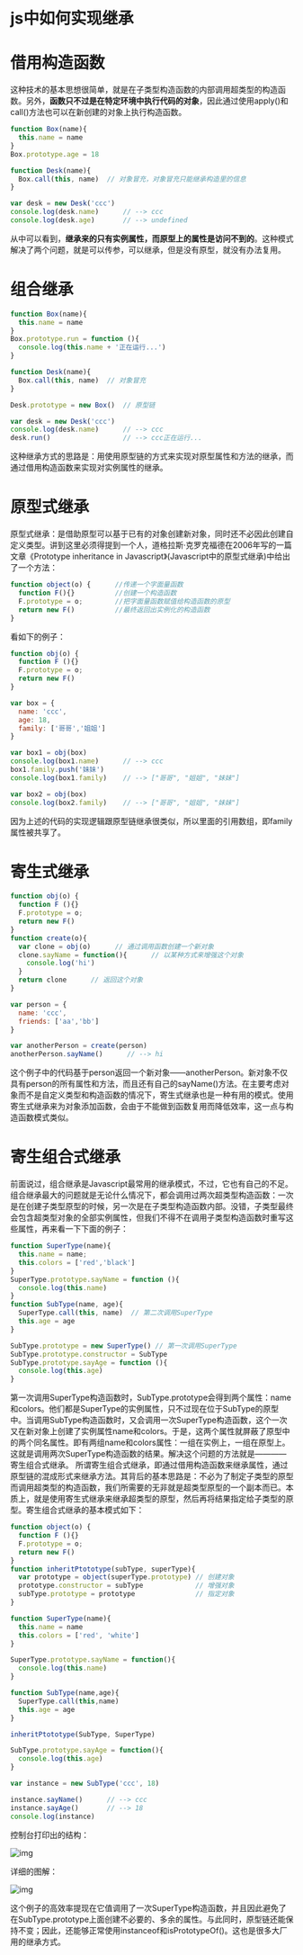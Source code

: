 # js中如何实现继承

# 借用构造函数

这种技术的基本思想很简单，就是在子类型构造函数的内部调用超类型的构造函数。另外，**函数只不过是在特定环境中执行代码的对象**，因此通过使用apply()和call()方法也可以在新创建的对象上执行构造函数。

```js
function Box(name){
  this.name = name
}
Box.prototype.age = 18

function Desk(name){
  Box.call(this, name)  // 对象冒充，对象冒充只能继承构造里的信息
}

var desk = new Desk('ccc')
console.log(desk.name)      // --> ccc
console.log(desk.age)       // --> undefined
```

从中可以看到，**继承来的只有实例属性，而原型上的属性是访问不到的**。这种模式解决了两个问题，就是可以传参，可以继承，但是没有原型，就没有办法复用。

# 组合继承

```js
function Box(name){
  this.name = name
}
Box.prototype.run = function (){
  console.log(this.name + '正在运行...')
}

function Desk(name){
  Box.call(this, name)  // 对象冒充
}

Desk.prototype = new Box()  // 原型链

var desk = new Desk('ccc')
console.log(desk.name)      // --> ccc
desk.run()                  // --> ccc正在运行...
```

这种继承方式的思路是：用使用原型链的方式来实现对原型属性和方法的继承，而通过借用构造函数来实现对实例属性的继承。

# 原型式继承

原型式继承：是借助原型可以基于已有的对象创建新对象，同时还不必因此创建自定义类型。讲到这里必须得提到一个人，道格拉斯·克罗克福德在2006年写的一篇文章《Prototype inheritance in Javascript》(Javascript中的原型式继承)中给出了一个方法：

```js
function object(o) {      //传递一个字面量函数
  function F(){}          //创建一个构造函数
  F.prototype = o;        //把字面量函数赋值给构造函数的原型
  return new F()          //最终返回出实例化的构造函数
}
```

看如下的例子：

```js
function obj(o) {
  function F (){}
  F.prototype = o;
  return new F()
}

var box = {
  name: 'ccc',
  age: 18,
  family: ['哥哥','姐姐']
}

var box1 = obj(box)
console.log(box1.name)      // --> ccc
box1.family.push('妹妹')
console.log(box1.family)    // --> ["哥哥", "姐姐", "妹妹"]

var box2 = obj(box)
console.log(box2.family)    // --> ["哥哥", "姐姐", "妹妹"]
```

因为上述的代码的实现逻辑跟原型链继承很类似，所以里面的引用数组，即family属性被共享了。

# 寄生式继承

```js
function obj(o) {
  function F (){}
  F.prototype = o;
  return new F()
}
function create(o){
  var clone = obj(o)      // 通过调用函数创建一个新对象
  clone.sayName = function(){      // 以某种方式来增强这个对象
    console.log('hi')
  }
  return clone      // 返回这个对象
}

var person = {
  name: 'ccc',
  friends: ['aa','bb']
}

var anotherPerson = create(person)
anotherPerson.sayName()      // --> hi
```

这个例子中的代码基于person返回一个新对象——anotherPerson。新对象不仅具有person的所有属性和方法，而且还有自己的sayName()方法。在主要考虑对象而不是自定义类型和构造函数的情况下，寄生式继承也是一种有用的模式。使用寄生式继承来为对象添加函数，会由于不能做到函数复用而降低效率，这一点与构造函数模式类似。

# 寄生组合式继承

前面说过，组合继承是Javascript最常用的继承模式，不过，它也有自己的不足。组合继承最大的问题就是无论什么情况下，都会调用过两次超类型构造函数：一次是在创建子类型原型的时候，另一次是在子类型构造函数内部。没错，子类型最终会包含超类型对象的全部实例属性，但我们不得不在调用子类型构造函数时重写这些属性，再来看一下下面的例子：

```js
function SuperType(name){
  this.name = name;
  this.colors = ['red','black']
}
SuperType.prototype.sayName = function (){
  console.log(this.name)
}
function SubType(name, age){
  SuperType.call(this, name)  // 第二次调用SuperType
  this.age = age
}

SubType.prototype = new SuperType() // 第一次调用SuperType
SubType.prototype.constructor = SubType
SubType.prototype.sayAge = function (){
  console.log(this.age)
}
```

第一次调用SuperType构造函数时，SubType.prototype会得到两个属性：name和colors。他们都是SuperType的实例属性，只不过现在位于SubType的原型中。当调用SubType构造函数时，又会调用一次SuperType构造函数，这个一次又在新对象上创建了实例属性name和colors。于是，这两个属性就屏蔽了原型中的两个同名属性。即有两组name和colors属性：一组在实例上，一组在原型上。这就是调用两次SuperType构造函数的结果。解决这个问题的方法就是————寄生组合式继承。
所谓寄生组合式继承，即通过借用构造函数来继承属性，通过原型链的混成形式来继承方法。其背后的基本思路是：不必为了制定子类型的原型而调用超类型的构造函数，我们所需要的无非就是超类型原型的一个副本而已。本质上，就是使用寄生式继承来继承超类型的原型，然后再将结果指定给子类型的原型。寄生组合式继承的基本模式如下：

```js
function object(o) {
  function F (){}
  F.prototype = o;
  return new F()
}
function inheritPtototype(subType, superType){
  var prototype = object(superType.prototype) // 创建对象
  prototype.constructor = subType             // 增强对象
  subType.prototype = prototype               // 指定对象
}

function SuperType(name){
  this.name = name
  this.colors = ['red', 'white']
}

SuperType.prototype.sayName = function(){
  console.log(this.name)
}

function SubType(name,age){
  SuperType.call(this,name)
  this.age = age
}

inheritPtototype(SubType, SuperType)

SubType.prototype.sayAge = function(){
  console.log(this.age)
}

var instance = new SubType('ccc', 18)

instance.sayName()      // --> ccc
instance.sayAge()       // --> 18
console.log(instance)
```

控制台打印出的结构：

 ![img](image/1950998-20200718170513548-467317780.png)

详细的图解：

 ![img](image/1950998-20200718170646518-547921318.png)

这个例子的高效率提现在它值调用了一次SuperType构造函数，并且因此避免了在SubType.prototype上面创建不必要的、多余的属性。与此同时，原型链还能保持不变；因此，还能够正常使用instanceof和isPrototypeOf()。这也是很多大厂用的继承方式。